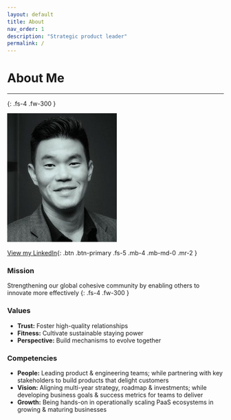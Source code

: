 ```yaml
---
layout: default
title: About
nav_order: 1
description: "Strategic product leader"
permalink: /
---
```



# About Me

---
{: .fs-4 .fw-300 }

![](/assets/images/bio-photo-2.jpg)

[View my LinkedIn](https://linkedin.com/in/shaneouchi){: .btn .btn-primary .fs-5 .mb-4 .mb-md-0 .mr-2 }

### **Mission**

Strengthening our global cohesive community by enabling others to innovate more effectively
{: .fs-4 .fw-300 }

### **Values**

- **Trust:** Foster high-quality relationships
- **Fitness:** Cultivate sustainable staying power
- **Perspective:** Build mechanisms to evolve together

### **Competencies**

- **People:** Leading product & engineering teams; while partnering with key stakeholders to build products that delight customers
- **Vision:** Aligning multi-year strategy, roadmap & investments; while developing business goals & success metrics for teams to deliver
- **Growth:** Being hands-on in operationally scaling PaaS ecosystems in growing & maturing businesses
